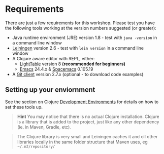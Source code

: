 # Requirements

  There are just a few requirements for this workshop. Please test you have the following tools working at the version numbers suggested (or greater):
  
  * Java runtime environment (JRE) version 1.8 - test with `java -version` in a command line window
  * [Leiningen](http://leiningen.org/) version 2.6 - test with `lein version` in a command line window
  * A Clojure aware editor with REPL, either:
    - [LightTable](http://lighttable.com/) version 8 **(recommended for beginners)**
    - [Emacs](http://www.gnu.org/software/emacs/) 24.4.x & [Spacemacs](http://spacemacs.org/) 0.105.19
  * A [Git client](http://git-scm.com/) version 2.7.x (optional - to download code examples)

## Setting up your enviornment
  See the section on Clojure [Development Environments](/development-environments/) for details on how to set these tools up.


> **Hint** You may notice that there is no actual Clojure installation.  Clojure is a library that is added to the project, just like any other dependency (ie. in Maven, Gradle, etc).

> The Clojure library is very small and Leiningen caches it and oll other libraries locally in the same folder structure that Maven uses, eg ` ~/.m2/repository/`

